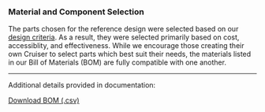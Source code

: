 <h3> Material and Component Selection </h3> 

<p> The parts chosen for the reference design were selected based on our <a href="link-to-dsgn"> design criteria</a>. As a result, they were selected primarily based on cost, accessiblity, and effectiveness. While we encourage those creating their own Cruiser to select parts which best suit their needs, the materials listed in our Bill of Materials (BOM) are fully compatible with one another. 


---

<p> Additional details provided in documentation: </p>
<p> <a href = "https://github.com/Conrado-M-UCSD/SYN-100-Project/raw/main/project%20documentation/BOM.csv"> Download BOM (.csv) </a> </p>